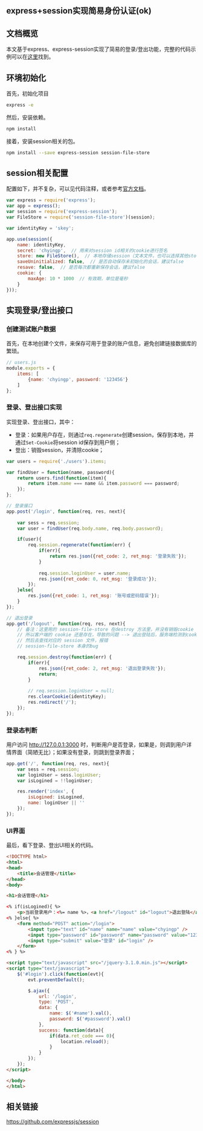 ## express+session实现简易身份认证(ok) 
 ## 文档概览

本文基于express、express-session实现了简易的登录/登出功能，完整的代码示例可以在[这里](https://github.com/chyingp/nodejs-learning-guide/tree/master/examples/2016.12.06-session)找到。

## 环境初始化

首先，初始化项目

```bash
express -e
```

然后，安装依赖。

```bash
npm install
```

接着，安装session相关的包。

```bash
npm install --save express-session session-file-store
```

## session相关配置

配置如下，并不复杂，可以见代码注释，或者参考[官方文档](https://github.com/expressjs/session#options)。

```js
var express = require('express');
var app = express();
var session = require('express-session');
var FileStore = require('session-file-store')(session);

var identityKey = 'skey';

app.use(session({
    name: identityKey,
    secret: 'chyingp',  // 用来对session id相关的cookie进行签名
    store: new FileStore(),  // 本地存储session（文本文件，也可以选择其他store，比如redis的）
    saveUninitialized: false,  // 是否自动保存未初始化的会话，建议false
    resave: false,  // 是否每次都重新保存会话，建议false
    cookie: {
        maxAge: 10 * 1000  // 有效期，单位是毫秒
    }
}));
```

## 实现登录/登出接口

### 创建测试账户数据

首先，在本地创建个文件，来保存可用于登录的账户信息，避免创建链接数据库的繁琐。

```js
// users.js
module.exports = {
    items: [
        {name: 'chyingp', password: '123456'}
    ]
};
```

### 登录、登出接口实现

实现登录、登出接口，其中：

* 登录：如果用户存在，则通过`req.regenerate`创建session，保存到本地，并通过`Set-Cookie`将session id保存到用户侧；
* 登出：销毁session，并清除cookie；

```js
var users = require('./users').items;

var findUser = function(name, password){
    return users.find(function(item){
        return item.name === name && item.password === password;
    });
};

// 登录接口
app.post('/login', function(req, res, next){
    
    var sess = req.session;
    var user = findUser(req.body.name, req.body.password);

    if(user){
        req.session.regenerate(function(err) {
            if(err){
                return res.json({ret_code: 2, ret_msg: '登录失败'});                
            }
            
            req.session.loginUser = user.name;
            res.json({ret_code: 0, ret_msg: '登录成功'});                           
        });
    }else{
        res.json({ret_code: 1, ret_msg: '账号或密码错误'});
    }   
});

// 退出登录
app.get('/logout', function(req, res, next){
    // 备注：这里用的 session-file-store 在destroy 方法里，并没有销毁cookie
    // 所以客户端的 cookie 还是存在，导致的问题 --> 退出登陆后，服务端检测到cookie
    // 然后去查找对应的 session 文件，报错
    // session-file-store 本身的bug    

    req.session.destroy(function(err) {
        if(err){
            res.json({ret_code: 2, ret_msg: '退出登录失败'});
            return;
        }
        
        // req.session.loginUser = null;
        res.clearCookie(identityKey);
        res.redirect('/');
    });
});
```

### 登录态判断

用户访问 http://127.0.0.1:3000 时，判断用户是否登录，如果是，则调到用户详情界面（简陋无比）；如果没有登录，则跳到登录界面；

```js
app.get('/', function(req, res, next){
    var sess = req.session;
    var loginUser = sess.loginUser;
    var isLogined = !!loginUser;

    res.render('index', {
        isLogined: isLogined,
        name: loginUser || ''
    });
});

```

### UI界面

最后，看下登录、登出UI相关的代码。

```html
<!DOCTYPE html>
<html>
<head>
    <title>会话管理</title>
</head>
<body>

<h1>会话管理</h1>

<% if(isLogined){ %>
    <p>当前登录用户：<%= name %>，<a href="/logout" id="logout">退出登陆</a></p>
<% }else{ %>
    <form method="POST" action="/login">
        <input type="text" id="name" name="name" value="chyingp" />
        <input type="password" id="password" name="password" value="123456" />
        <input type="submit" value="登录" id="login" />
    </form>
<% } %> 

<script type="text/javascript" src="/jquery-3.1.0.min.js"></script>
<script type="text/javascript">
    $('#login').click(function(evt){
        evt.preventDefault();

        $.ajax({
            url: '/login',
            type: 'POST',
            data: {
                name: $('#name').val(),
                password: $('#password').val()
            },
            success: function(data){
                if(data.ret_code === 0){
                    location.reload();
                }   
            }
        });
    });
</script>

</body>
</html>
```

## 相关链接

https://github.com/expressjs/session